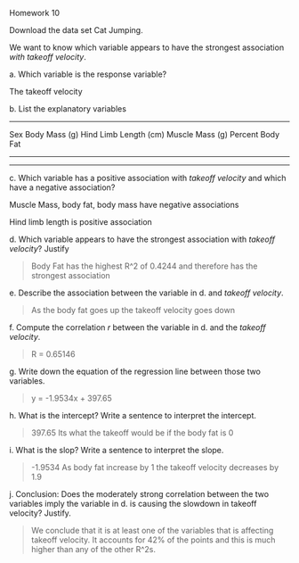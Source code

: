 Homework 10

Download the data set Cat Jumping.

We want to know which variable appears to have the strongest association *with takeoff velocity*.

a.  Which variable is the response variable?

The takeoff velocity

b.  List the explanatory variables

  -------------------------------------------------------------------------------------
  Sex      Body Mass (g)   Hind Limb Length (cm)   Muscle Mass (g)   Percent Body Fat
  -------- --------------- ----------------------- ----------------- ------------------

  -------------------------------------------------------------------------------------

c.  Which variable has a positive association with *takeoff velocity* and which have a negative association?

Muscle Mass, body fat, body mass have negative associations

Hind limb length is positive association

d.  Which variable appears to have the strongest association with *takeoff velocity*? Justify

> Body Fat has the highest R\^2 of 0.4244 and therefore has the strongest association

e.  Describe the association between the variable in d. and *takeoff velocity*.

> As the body fat goes up the takeoff velocity goes down

f.  Compute the correlation *r* between the variable in d. and the *takeoff velocity*.

> R = 0.65146

g.  Write down the equation of the regression line between those two variables.

> y = -1.9534x + 397.65

h.  What is the intercept? Write a sentence to interpret the intercept.

> 397.65 Its what the takeoff would be if the body fat is 0

i.  What is the slop? Write a sentence to interpret the slope.

> -1.9534 As body fat increase by 1 the takeoff velocity decreases by 1.9

j.  Conclusion: Does the moderately strong correlation between the two variables imply the variable in d. is causing the slowdown in takeoff velocity? Justify.

> We conclude that it is at least one of the variables that is affecting takeoff velocity. It accounts for 42% of the points and this is much higher than any of the other R\^2s.
